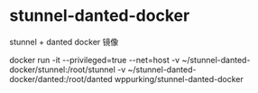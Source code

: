 stunnel-danted-docker
=====================

stunnel + danted docker 镜像

docker run -it --privileged=true --net=host -v ~/stunnel-danted-docker/stunnel:/root/stunnel -v ~/stunnel-danted-docker/danted:/root/danted wppurking/stunnel-danted-docker

